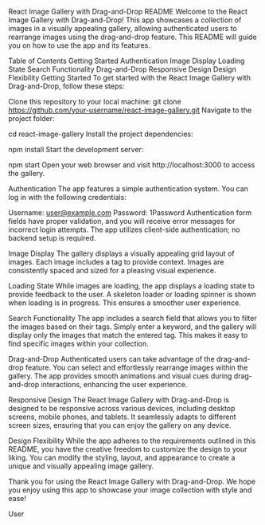 React Image Gallery with Drag-and-Drop README
Welcome to the React Image Gallery with Drag-and-Drop! This app showcases a collection of images in a visually appealing gallery, allowing authenticated users to rearrange images using the drag-and-drop feature. This README will guide you on how to use the app and its features.

Table of Contents
Getting Started
Authentication
Image Display
Loading State
Search Functionality
Drag-and-Drop
Responsive Design
Design Flexibility
Getting Started
To get started with the React Image Gallery with Drag-and-Drop, follow these steps:

Clone this repository to your local machine:
git clone https://github.com/your-username/react-image-gallery.git
Navigate to the project folder:

cd react-image-gallery
Install the project dependencies:

npm install
Start the development server:

npm start
Open your web browser and visit http://localhost:3000 to access the gallery.

Authentication
The app features a simple authentication system. You can log in with the following credentials:

Username: user@example.com
Password: 1Password
Authentication form fields have proper validation, and you will receive error messages for incorrect login attempts. The app utilizes client-side authentication; no backend setup is required.

Image Display
The gallery displays a visually appealing grid layout of images. Each image includes a tag to provide context. Images are consistently spaced and sized for a pleasing visual experience.

Loading State
While images are loading, the app displays a loading state to provide feedback to the user. A skeleton loader or loading spinner is shown when loading is in progress. This ensures a smoother user experience.

Search Functionality
The app includes a search field that allows you to filter the images based on their tags. Simply enter a keyword, and the gallery will display only the images that match the entered tag. This makes it easy to find specific images within your collection.

Drag-and-Drop
Authenticated users can take advantage of the drag-and-drop feature. You can select and effortlessly rearrange images within the gallery. The app provides smooth animations and visual cues during drag-and-drop interactions, enhancing the user experience.

Responsive Design
The React Image Gallery with Drag-and-Drop is designed to be responsive across various devices, including desktop screens, mobile phones, and tablets. It seamlessly adapts to different screen sizes, ensuring that you can enjoy the gallery on any device.

Design Flexibility
While the app adheres to the requirements outlined in this README, you have the creative freedom to customize the design to your liking. You can modify the styling, layout, and appearance to create a unique and visually appealing image gallery.

Thank you for using the React Image Gallery with Drag-and-Drop. We hope you enjoy using this app to showcase your image collection with style and ease!




User
